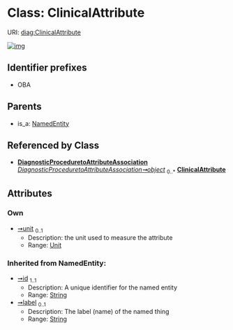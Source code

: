 
# Class: ClinicalAttribute




URI: [diag:ClinicalAttribute](http://w3id.org/ontogpt/diagnostic_procedure/ClinicalAttribute)


[![img](https://yuml.me/diagram/nofunky;dir:TB/class/[Unit],[NamedEntity],[DiagnosticProceduretoAttributeAssociation],[Unit]<unit%200..1-%20[ClinicalAttribute&#124;id(i):string;label(i):string%20%3F],[DiagnosticProceduretoAttributeAssociation]-%20object%200..*>[ClinicalAttribute],[NamedEntity]^-[ClinicalAttribute])](https://yuml.me/diagram/nofunky;dir:TB/class/[Unit],[NamedEntity],[DiagnosticProceduretoAttributeAssociation],[Unit]<unit%200..1-%20[ClinicalAttribute&#124;id(i):string;label(i):string%20%3F],[DiagnosticProceduretoAttributeAssociation]-%20object%200..*>[ClinicalAttribute],[NamedEntity]^-[ClinicalAttribute])

## Identifier prefixes

 * OBA

## Parents

 *  is_a: [NamedEntity](NamedEntity.md)

## Referenced by Class

 *  **[DiagnosticProceduretoAttributeAssociation](DiagnosticProceduretoAttributeAssociation.md)** *[DiagnosticProceduretoAttributeAssociation➞object](DiagnosticProceduretoAttributeAssociation_object.md)*  <sub>0..\*</sub>  **[ClinicalAttribute](ClinicalAttribute.md)**

## Attributes


### Own

 * [➞unit](clinicalAttribute__unit.md)  <sub>0..1</sub>
     * Description: the unit used to measure the attribute
     * Range: [Unit](Unit.md)

### Inherited from NamedEntity:

 * [➞id](namedEntity__id.md)  <sub>1..1</sub>
     * Description: A unique identifier for the named entity
     * Range: [String](types/String.md)
 * [➞label](namedEntity__label.md)  <sub>0..1</sub>
     * Description: The label (name) of the named thing
     * Range: [String](types/String.md)
